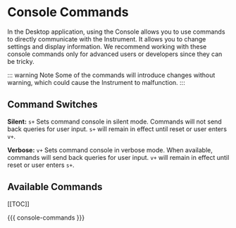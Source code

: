 # Console Commands

In the Desktop application, using the Console allows you to use commands to directly communicate with the Instrument. It allows you to change settings and display information. We recommend working with these console commands only for advanced users or developers since they can be tricky.

::: warning Note
Some of the commands will introduce changes without warning, which could cause the Instrument to malfunction.
:::

## Command Switches

**Silent:** `s+`  Sets command console in silent mode. Commands will not send back queries for user input. `s+` will remain in effect until reset or user enters `v+`.

**Verbose:** `v+` Sets command console in verbose mode. When available, commands will send back queries for user input. `v+` will remain in effect until reset or user enters `s+`.

## Available Commands

[[TOC]]

{{{ console-commands }}}

